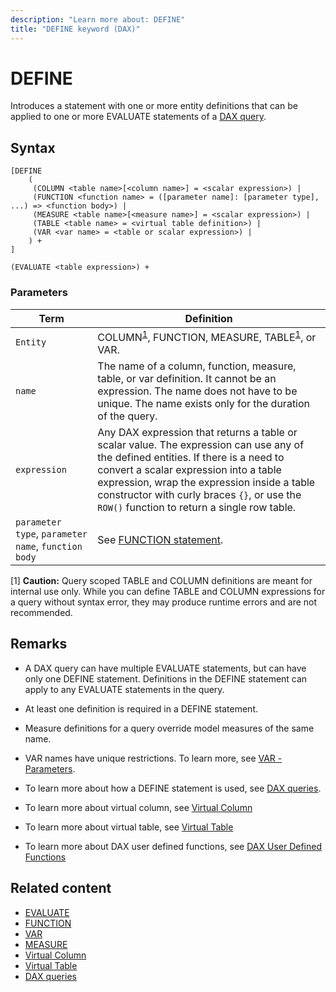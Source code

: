 ```yaml
---
description: "Learn more about: DEFINE"
title: "DEFINE keyword (DAX)"
---
```

# DEFINE

Introduces a statement with one or more entity definitions that can be applied to one or more EVALUATE statements of a [DAX query](dax-queries.md).

## Syntax

```dax
[DEFINE 
    (
     (COLUMN <table name>[<column name>] = <scalar expression>) |
     (FUNCTION <function name> = ([parameter name]: [parameter type], ...) => <function body>) |
     (MEASURE <table name>[<measure name>] = <scalar expression>) | 
     (TABLE <table name> = <virtual table definition>) | 
     (VAR <var name> = <table or scalar expression>) |
    ) + 
]

(EVALUATE <table expression>) +
```

### Parameters

|Term|Definition|
|--------|--------------|
|`Entity`|COLUMN<sup>[1](#not-rec)</sup>, FUNCTION, MEASURE, TABLE<sup>[1](#not-rec)</sup>, or VAR.|
|`name`|The name of a column, function, measure, table, or var definition. It cannot be an expression. The name does not have to be unique. The name exists only for the duration of the query.|
|`expression`|Any DAX expression that returns a table or scalar value. The expression can use any of the defined entities. If there is a need to convert a scalar expression into a table expression, wrap the expression inside a table constructor with curly braces `{}`, or use the `ROW()` function to return a single row table.|
|`parameter type`, `parameter name`, `function body`|See [FUNCTION statement](function-statement-dax.md).|

<a name="not-rec">[1]</a> **Caution:** Query scoped TABLE and COLUMN definitions are meant for internal use only. While you can define TABLE and COLUMN expressions for a query without syntax error, they may produce runtime errors and are not recommended.

## Remarks

- A DAX query can have multiple EVALUATE statements, but can have only one DEFINE statement. Definitions in the DEFINE statement can apply to any EVALUATE statements in the query.

- At least one definition is required in a DEFINE statement.

- Measure definitions for a query override model measures of the same name.

- VAR names have unique restrictions. To learn more, see [VAR - Parameters](var-dax.md#parameters).

- To learn more about how a DEFINE statement is used, see [DAX queries](dax-queries.md).

- To learn more about virtual column, see [Virtual Column](virtual-column-statement-dax.md)

- To learn more about virtual table, see [Virtual Table](virtual-table-statement-dax.md)

- To learn more about DAX user defined functions, see [DAX User Defined Functions](function-statement-dax.md)

## Related content

- [EVALUATE](evaluate-statement-dax.md)  
- [FUNCTION](function-statement-dax.md)
- [VAR](var-dax.md)  
- [MEASURE](measure-statement-dax.md)  
- [Virtual Column](virtual-column-statement-dax.md)
- [Virtual Table](virtual-table-statement-dax.md)
- [DAX queries](dax-queries.md)
